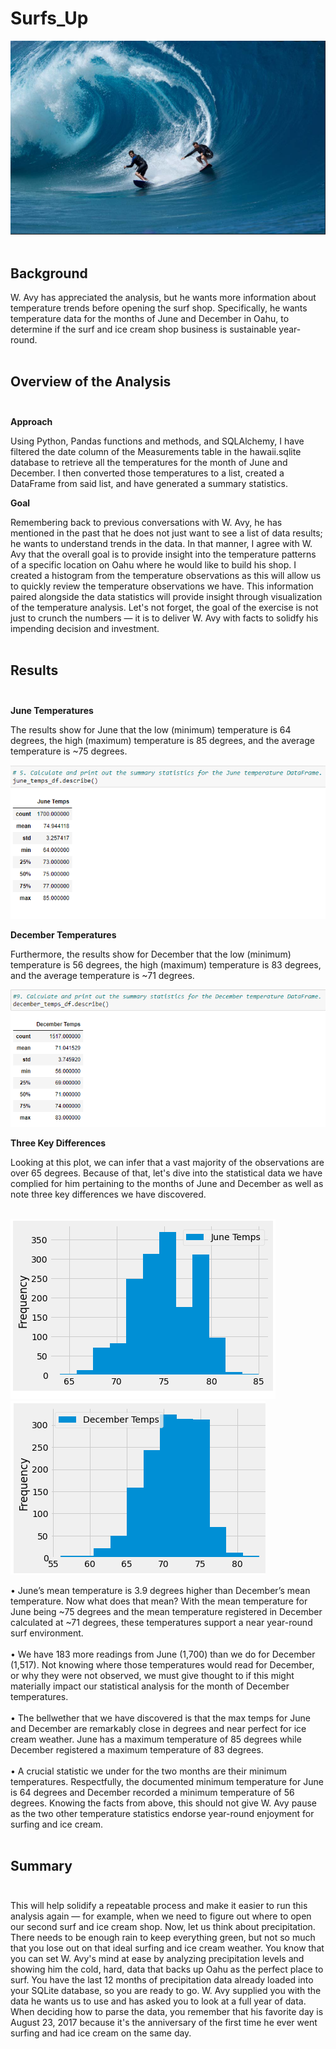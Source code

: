 # Surfs_Up<br>
![Surfs_up_cover_tile](Surfs_up_cover_tile.png)<br><br>

## Background<br>

W. Avy has appreciated the analysis, but he wants more information about temperature trends before opening the surf shop. Specifically, he wants temperature data for the months of June and December in Oahu, to determine if the surf and ice cream shop business is sustainable year-round.<br><br>


## Overview of the Analysis<br><br>
**Approach**<br>

Using Python, Pandas functions and methods, and SQLAlchemy, I have filtered the date column of the Measurements table in the hawaii.sqlite database to retrieve all the temperatures for the month of June and December. I then converted those temperatures to a list, created a DataFrame from said list, and have generated a summary statistics.<br>

**Goal**<br>

Remembering back to previous conversations with W. Avy, he has mentioned in the past that he does not just want to see a list of data results; he wants to understand trends in the data.  In that manner, I agree with W. Avy that the overall goal is to provide insight into the temperature patterns of a specific location on Oahu where he would like to build his shop. I created a histogram from the temperature observations as this will allow us to quickly review the temperature observations we have.  This information paired alongside the data statistics will provide insight through visualization of the temperature analysis.  Let's not forget, the goal of the exercise is not just to crunch the numbers — it is to deliver W. Avy with facts to solidfy his impending decision and investment.<br><br>

## Results<br><br>

**June Temperatures**<br>

The results show for June that the low (minimum) temperature is 64 degrees, the high (maximum) temperature is 85 degrees, and the average temperature is ~75 degrees.<br>  

![june_stats](june_stats.png)<br>

**December Temperatures**<br>

Furthermore, the results show for December that the low (minimum) temperature is 56 degrees, the high (maximum) temperature is 83 degrees, and the average temperature is ~71 degrees.<br>

![december_stats](december_stats.png)<br>

**Three Key Differences**<br>

Looking at this plot, we can infer that a vast majority of the observations are over 65 degrees.   Because of that, let's dive into the statistical data we have complied for him pertaining to the months of June and December as well as note three key differences we have discovered.<br><br>

![june_temps_graph](june_temps_graph.png)       ![december_temps_graph](december_temps_graph.png)<br>

•	June’s mean temperature is 3.9 degrees higher than December’s mean temperature.  Now what does that mean?  With the mean temperature for June being ~75 degrees and the mean temperature registered in December calculated at ~71 degrees, these temperatures support a near year-round surf environment.<br><br>
•	We have 183 more readings from June (1,700) than we do for December (1,517).  Not knowing where those temperatures would read for December, or why they were not observed, we must give thought to if this might materially impact our statistical analysis for the month of December temperatures.<br><br>
•	The bellwether that we have discovered is that the max temps for June and December are remarkably close in degrees and near perfect for ice cream weather.  June has a maximum temperature of 85 degrees while December registered a maximum temperature of 83 degrees.<br><br>
•	A crucial statistic we under for the two months are their minimum temperatures.  Respectfully, the documented minimum temperature for June is 64 degrees and December recorded a minimum temperature of 56 degrees.  Knowing the facts from above, this should not give W. Avy pause as the two other temperature statistics endorse year-round enjoyment for surfing and ice cream.<br><br>


## Summary<br><br>
This will help solidify a repeatable process and make it easier to run this analysis again — for example, when we need to figure out where to open our second surf and ice cream shop.  Now, let us think about precipitation. There needs to be enough rain to keep everything green, but not so much that you lose out on that ideal surfing and ice cream weather.  You know that you can set W. Avy's mind at ease by analyzing precipitation levels and showing him the cold, hard, data that backs up Oahu as the perfect place to surf. You have the last 12 months of precipitation data already loaded into your SQLite database, so you are ready to go.  W. Avy supplied you with the data he wants us to use and has asked you to look at a full year of data. When deciding how to parse the data, you remember that his favorite day is August 23, 2017 because it's the anniversary of the first time he ever went surfing and had ice cream on the same day.

